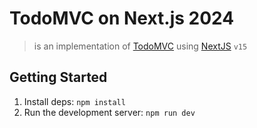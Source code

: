 # TodoMVC on Next.js 2024

> is an implementation of [TodoMVC](https://todomvc.com/) using [NextJS](https://nextjs.org/) `v15`

## Getting Started

1. Install deps: `npm install`
2. Run the development server: `npm run dev`
